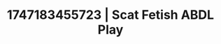 ---
categories:
- Vocal tease
- Cuckold kink
- Fantasy kink
- Latina
- Ethical porn
image: /assets/images/1747183455723.jpg
layout: post
seo:
  description: Featured content with sensual Scat Fetish, ABDL Play. HD images available.
  keywords: Scat Fetish, ABDL Play
  og_image: /assets/images/1747183455723.jpg
  schema_type: VisualArtwork
tags:
- ABDL Play
- '#1747183455723'
- Scat Fetish
title: 1747183455723 | Scat Fetish ABDL Play
---